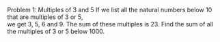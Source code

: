    Problem 1: Multiples of 3 and 5
   If we list all the natural numbers below 10 that are multiples of 3 or 5,  
   we get 3, 5, 6 and 9. The sum of these multiples is 23.
   Find the sum of all the multiples of 3 or 5 below 1000. 
